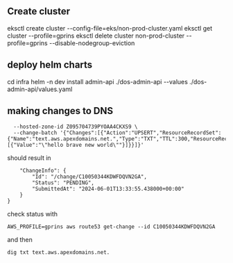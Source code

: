 ## Create cluster

eksctl create cluster --config-file=eks/non-prod-cluster.yaml
eksctl get cluster --profile=gprins
eksctl delete cluster non-prod-cluster --profile=gprins --disable-nodegroup-eviction

## deploy helm charts
cd infra
helm -n dev install  admin-api ./dos-admin-api --values ./dos-admin-api/values.yaml

## making changes to DNS
```AWS_PROFILE=gprins aws route53 change-resource-record-sets \
  --hosted-zone-id Z095704739PYOAA4CKXS9 \
  --change-batch '{"Changes":[{"Action":"UPSERT","ResourceRecordSet":{"Name":"text.aws.apexdomains.net.","Type":"TXT","TTL":300,"ResourceRecords":[{"Value":"\"hello brave new world\""}]}}]}'
  ```

should result in

```{
    "ChangeInfo": {
        "Id": "/change/C10050344KDWFDQVN2GA",
        "Status": "PENDING",
        "SubmittedAt": "2024-06-01T13:33:55.438000+00:00"
    }
}
```

check status with 

`AWS_PROFILE=gprins aws route53 get-change --id C10050344KDWFDQVN2GA`

and then 

`dig txt text.aws.apexdomains.net.`